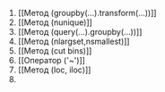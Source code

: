 
1) [[Метод (groupby(...).transform(...))]]
2) [[Метод (nunique)]]
3) [[Метод (query(...).groupby(...))]]
4) [[Метод (nlargset,nsmallest)]]
5) [[Метод (cut bins)]]
6) [[Оператор ('~')]]
7) [[Метод (loc, iloc)]]
8) 

<span style="color:rgb(253, 165, 15)">